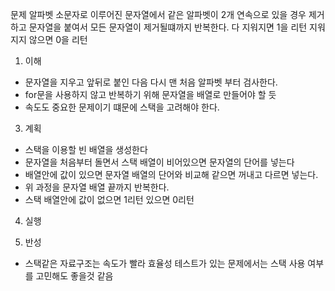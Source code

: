 문제
알파벳 소문자로 이루어진 문자열에서 같은 알파벳이 2개 연속으로 있을 경우 제거하고 문자열을 붙여서 모든 문자열이 제거될떄까지 반복한다. 다 지워지면 1을 리턴 지워지지 않으면 0을 리턴

1. 이해 
- 문자열을 지우고 앞뒤로 붙인 다음 다시 맨 처음 알파벳 부터 검사한다.
- for문을 사용하지 않고 반복하기 위해 문자열을 배열로 만들어야 할 듯
- 속도도 중요한 문제이기 떄문에 스택을 고려해야 한다.

3. 계획
- 스택을 이용할 빈 배열을 생성한다
- 문자열을 처음부터 돌면서 스택 배열이 비어있으면 문자열의 단어를 넣는다
- 배열안에 값이 있으면 문자열 배열의 단어와 비교해 같으면 꺼내고 다르면 넣는다.
- 위 과정을 문자열 배열 끝까지 반복한다.
- 스택 배열안에 값이 없으면 1리턴 있으면 0리턴

4. 실행

5. 반성
- 스택같은 자료구조는 속도가 빨라 효율성 테스트가 있는 문제에서는 스택 사용 여부를 고민해도 좋을것 같음

